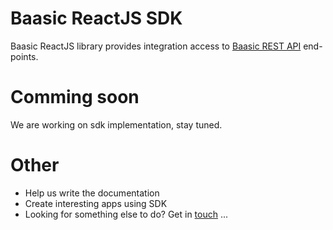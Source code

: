 # Baasic ReactJS SDK

Baasic ReactJS library provides integration access to [Baasic REST API](http://dev.baasic.com/api/reference/home) end-points.

# Comming soon

We are working on sdk implementation, stay tuned.

# Other

* Help us write the documentation
* Create interesting apps using SDK
* Looking for something else to do? Get in <u>touch</u> ...
